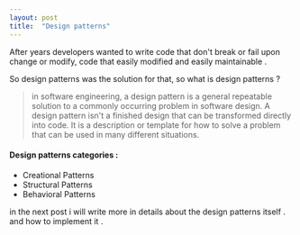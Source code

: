 ```yaml
---
layout: post
title:  "Design patterns"
---
```


After years developers wanted to write code that don't break or fail upon change or modify, code that easily modified and easily maintainable .

So design patterns was the solution for that, so what is design patterns ?

>in software engineering, a design pattern is a general repeatable solution to a commonly occurring problem in software design. A design pattern isn't a finished design that can be transformed directly into code. It is a description or template for how to solve a problem that can be used in many different situations.

#### Design patterns categories :

- Creational Patterns
- Structural Patterns
- Behavioral Patterns

in the next post i will write more in details about the design patterns itself . and how to implement it .


